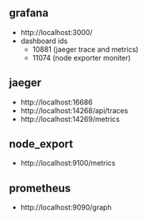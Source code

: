 ## grafana

- http://localhost:3000/
- dashboard ids
  - 10881 (jaeger trace and metrics)
  - 11074 (node exporter moniter)

## jaeger

- http://localhost:16686
- http://localhost:14268/api/traces
- http://localhost:14269/metrics

## node_export

- http://localhost:9100/metrics

## prometheus

- http://localhost:9090/graph
